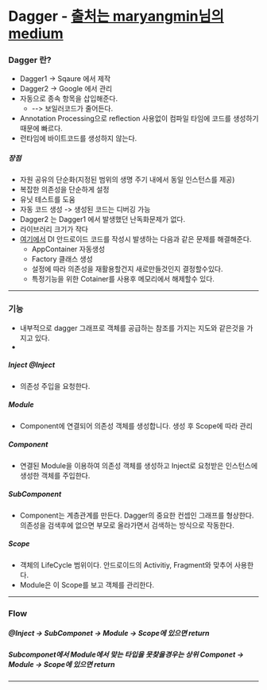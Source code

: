 # Dagger - [출처는 maryangmin님의 medium](https://medium.com/@maryangmin/di-기본개념부터-사용법까지-dagger2-시작하기-3332bb93b4b9)
### Dagger 란?
* Dagger1 -> Sqaure 에서 제작
* Dagger2 -> Google 에서 관리
* 자동으로 종속 항목을 삽입해준다.
  * --> 보일러코드가 줄어든다.
* Annotation Processing으로 reflection 사용없이 컴파일 타임에 코드를 생성하기 때문에 빠르다.
* 런타임에 바이트코드를 생성하지 않는다.
##### 장점
* 자원 공유의 단순화(지정된 범위의 생명 주기 내에서 동일 인스턴스를 제공)
* 복잡한 의존성을 단순하게 설정
* 유닛 테스트를 도움
* 자동 코드 생성 -> 생성된 코드는 디버깅 가능
* Dagger2 는 Dagger1 에서 발생했던 난독화문제가 없다.
* 라이브러리 크기가 작다
* [여기에서](https://github.com/sdk0213/Developer-Track/blob/master/안드로이드%20디자인%20패턴/(DI)종속%20항목%20삽입.md) DI 안드로이드 코드를 작성시 발생하는 다음과 같은 문제를 해결해준다.
  * AppContainer 자동생성
  * Factory 클래스 생성
  * 설정에 따라 의존성을 재활용할건지 새로만들것인지 결정할수있다.
  * 특정기능을 위한 Cotainer를 사용후 메모리에서 해제할수 있다.
---
### 기능
* 내부적으로 dagger 그래프로 객체를 공급하는 참조를 가지는 지도와 같은것을 가지고 있다.
* 
##### Inject @Inject
* 의존성 주입을 요청한다.
##### Module
* Component에 연결되어 의존성 객체를 생성합니다. 생성 후 Scope에 따라 관리
##### Component
* 연결된 Module을 이용하여 의존성 객체를 생성하고 Inject로 요청받은 인스턴스에 생성한 객체를 주입한다.
##### SubComponent
* Component는 계층관계를 만든다. Dagger의 중요한 컨셉인 그래프를 형상한다. 의존성을 검색후에 없으면 부모로 올라가면서 검색하는 방식으로 작동한다.
##### Scope
* 객체의 LifeCycle 범위이다. 안드로이드의 Activitiy, Fragment와 맞추어 사용한다.
* Module은 이 Scope를 보고 객체를 관리한다.
---
### Flow
##### @Inject -> SubComponet -> Module -> Scope에 있으면 return
##### Subcomponet에서 Module에서 맞는 타입을 못찾을경우는 상위 Componet -> Module -> Scope에 있으면 return
---
